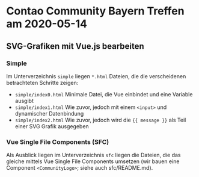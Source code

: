 # Contao Community Bayern Treffen am 2020-05-14

## SVG-Grafiken mit Vue.js bearbeiten

### Simple

Im Unterverzeichnis `simple` liegen `*.html` Dateien, die die verscheidenen betrachteten Schritte zeigen:

* `simple/index0.html` Minimale Datei, die Vue einbindet und eine Variable ausgibt
* `simple/index1.html` Wie zuvor, jedoch mit einem `<input>` und dynamischer Datenbindung
* `simple/index2.html` Wie zuvor, jedoch wird die `{{ message }}` als Teil einer SVG Grafik ausgegeben


### Vue Single File Components (SFC)

Als Ausblick liegen im Unterverzeichnis `sfc` liegen die Dateien, die das gleiche mittels Vue Single File Components 
umsetzen (wir bauen eine Component `<CommunityLogo>`; siehe auch sfc/README.md).

